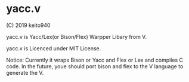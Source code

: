 # yacc.v

(C) 2019 keito940

yacc.v is Yacc/Lex(or Bison/Flex) Warpper Libary from V. 

yacc.v is Licenced under MIT License. 

Notice: Currently it wraps Bison or Yacc and Flex or Lex and compiles C code. In the future, youe should port bison and flex to the V language to generate the V.